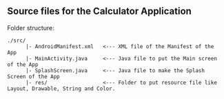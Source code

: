 ## Source files for the Calculator Application

Folder structure:

```
./src/
      |- AndroidManifest.xml   <--- XML file of the Manifest of the App
      |- MainActivity.java     <--- Java file to put the Main screen of the App
      |- SplashScreen.java     <--- Java file to make the Splash Screen of the App
      |- res/                  <--- Folder to put resource file like Layout, Drawable, String and Color.
```
